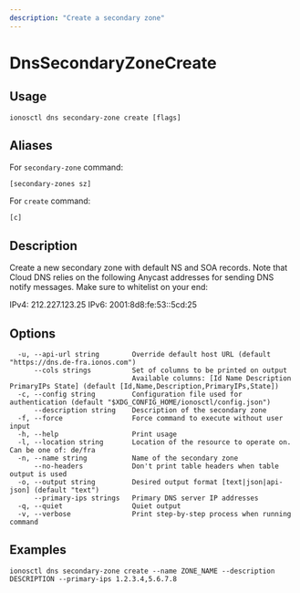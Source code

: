 ```yaml
---
description: "Create a secondary zone"
---
```


# DnsSecondaryZoneCreate

## Usage

```text
ionosctl dns secondary-zone create [flags]
```

## Aliases

For `secondary-zone` command:

```text
[secondary-zones sz]
```

For `create` command:

```text
[c]
```

## Description

Create a new secondary zone with default NS and SOA records. Note that Cloud DNS relies on the following Anycast addresses for sending DNS notify messages. Make sure to whitelist on your end:

IPv4: 212.227.123.25
IPv6: 2001:8d8:fe:53::5cd:25

## Options

```text
  -u, --api-url string        Override default host URL (default "https://dns.de-fra.ionos.com")
      --cols strings          Set of columns to be printed on output 
                              Available columns: [Id Name Description PrimaryIPs State] (default [Id,Name,Description,PrimaryIPs,State])
  -c, --config string         Configuration file used for authentication (default "$XDG_CONFIG_HOME/ionosctl/config.json")
      --description string    Description of the secondary zone
  -f, --force                 Force command to execute without user input
  -h, --help                  Print usage
  -l, --location string       Location of the resource to operate on. Can be one of: de/fra
  -n, --name string           Name of the secondary zone
      --no-headers            Don't print table headers when table output is used
  -o, --output string         Desired output format [text|json|api-json] (default "text")
      --primary-ips strings   Primary DNS server IP addresses
  -q, --quiet                 Quiet output
  -v, --verbose               Print step-by-step process when running command
```

## Examples

```text
ionosctl dns secondary-zone create --name ZONE_NAME --description DESCRIPTION --primary-ips 1.2.3.4,5.6.7.8
```

